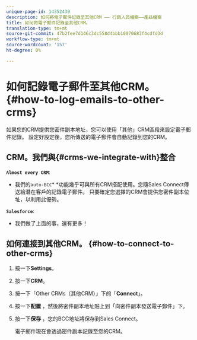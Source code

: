 ```yaml
---
unique-page-id: 14352430
description: 如何將電子郵件記錄至其他CRM —— 行銷人員檔案——產品檔案
title: 如何將電子郵件記錄至其他CRM。
translation-type: tm+mt
source-git-commit: 47b2fee7d146c3dc558d4bbb10070683f4cdfd3d
workflow-type: tm+mt
source-wordcount: '157'
ht-degree: 0%

---
```



# 如何記錄電子郵件至其他CRM。 {#how-to-log-emails-to-other-crms}

如果您的CRM提供您密件副本地址，您可以使用「其他」CRM區段來設定電子郵件記錄。 設定好設定後，您所傳送的電子郵件會自動記錄到您的CRM。

## CRM。我們與{#crms-we-integrate-with}整合

**`Almost every CRM`**:

* 我們的`auto-BCC`* *功能幾乎可與所有CRM搭配使用。您隨Sales Connect傳送給潛在客戶的記錄電子郵件。 只要確定您選擇的CRM會提供您密件副本位址，以利用此優勢。

**`Salesforce`**:

* 我們做了上面的事，還有更多！

## 如何連接到其他CRM。 {#how-to-connect-to-other-crms}

1. 按一下&#x200B;**Settings**。
1. 按一下&#x200B;**CRM**。
1. 按一下「Other CRMs（其他CRM）」下的「**Connect**」。
1. 按一下&#x200B;**配置** ，然後將密件副本地址貼上到「向密件副本發送電子郵件」下。
1. 按一下&#x200B;**保存** ，您的BCC地址將保存到Sales Connect。

   電子郵件現在會透過密件副本記錄至您的CRM。

